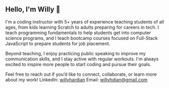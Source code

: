 ## Hello, I'm Willy 👋

I'm a coding instructor with 5+ years of experience teaching students of all ages, from kids learning Scratch to adults preparing for careers in tech. I teach programming fundamentals to help students get into computer science programs, and I teach bootcamp courses focused on Full-Stack JavaScript to prepare students for job placement.

Beyond teaching, I enjoy practicing public speaking to improve my communication skills, and I stay active with regular workouts. I'm always excited to inspire more people to start coding and pursue their goals.

Feel free to reach out if you’d like to connect, collaborate, or learn more about my work!
LinkedIn: [willyhardian](https://www.linkedin.com/in/willyhardian/)
Email: willyhdian@gmail.com

<!--
**willyhardian/willyhardian** is a ✨ _special_ ✨ repository because its `README.md` (this file) appears on your GitHub profile.

Here are some ideas to get you started:

- 🔭 I’m currently working on ...
- 🌱 I’m currently learning ...
- 👯 I’m looking to collaborate on ...
- 🤔 I’m looking for help with ...
- 💬 Ask me about ...
- 📫 How to reach me: ...
- 😄 Pronouns: ...
- ⚡ Fun fact: ...
-->
